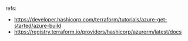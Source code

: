 refs: 
- https://developer.hashicorp.com/terraform/tutorials/azure-get-started/azure-build
- https://registry.terraform.io/providers/hashicorp/azurerm/latest/docs
